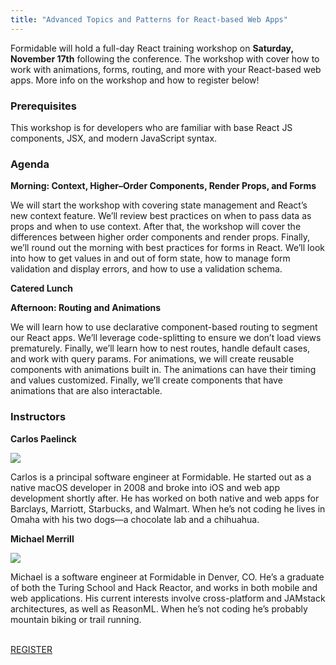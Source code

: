 ```yaml
---
title: "Advanced Topics and Patterns for React-based Web Apps"
---
```

Formidable will hold a full-day React training workshop on **Saturday, November 17th** following the conference. The workshop with cover how to work with animations, forms, routing, and more with your React-based web apps. More info on the workshop and how to register below!

### Prerequisites

This workshop is for developers who are familiar with base React JS components, JSX, and modern JavaScript syntax.

### Agenda

**Morning: Context, Higher–Order Components, Render Props, and Forms**

We will start the workshop with covering state management and React’s new context feature. We’ll review best practices on when to pass data as props and when to use context. After that, the workshop will cover the differences between higher order components and render props. Finally, we’ll round out the morning with best practices for forms in React. We’ll look into how to get values in and out of form state, how to manage form validation and display errors, and how to use a validation schema.

**Catered Lunch**

**Afternoon: Routing and Animations**

We will learn how to use declarative component-based routing to segment our React apps. We’ll leverage code-splitting to ensure we don’t load views prematurely. Finally, we’ll learn how to nest routes, handle default cases, and work with query params. For animations, we will create reusable components with animations built in. The animations can have their timing and values customized. Finally, we’ll create components that have animations that are also interactable.

### Instructors

**Carlos Paelinck**

<img src="/carlos-paelinck.png" class="avatar"/>

Carlos is a principal software engineer at Formidable. He started out as a native macOS developer in 2008 and broke into iOS and web app development shortly after. He has worked on both native and web apps for Barclays, Marriott, Starbucks, and Walmart. When he’s not coding he lives in Omaha with his two dogs—a chocolate lab and a chihuahua.

**Michael Merrill**

<img src="/michael-merrill.jpg" class="avatar"/>

Michael is a software engineer at Formidable in Denver, CO. He’s a graduate of both the Turing School and Hack Reactor, and works in both mobile and web applications. His current interests involve cross-platform and JAMstack architectures, as well as ReasonML. When he’s not coding he’s probably mountain biking or trail running.

<p><br/><a class="cta" href="https://ti.to/event-loop/cascadiajs-2018">REGISTER</a></p>

